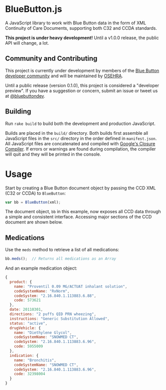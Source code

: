 
# BlueButton.js

A JavaScript library to work with Blue Button data in the form of XML Continuity of Care Documents, supporting both C32 and CCDA standards.

**This project is under heavy development!** Until a v1.0.0 release, the public API will change, a lot.

## Community and Contributing

This project is currently under development by members of the [Blue Button developer community](https://github.com/blue-button?tab=members) and will be maintained by [OSEHRA](http://osehra.org).

Until a public release (version 0.1.0), this project is considered a "developer preview". If you have a suggestion or concern, submit an issue or tweet us at [@bluebuttondev](http://twitter.com/bluebuttondev).

## Building

<!-- TODO: Say something about requiring Ruby. -->

Run `rake build` to build both the development and production JavaScript.

Builds are placed in the `build/` directory. Both builds first assemble all JavaScript files in the `src/` directory in the order defined in `manifest.json`. All JavaScript files are concatenated and compiled with [Google's Closure Compiler](http://developers.google.com/closure/compiler/). If errors or warnings are found during compilation, the compiler will quit and they will be printed in the console.

<!--
## Running Tests

Run `rake tests`.

Tests are run using [PhantomJS](http://phantomjs.org), [QUnit](http://qunitjs.com), and [JSHint](http://www.jshint.com).
-->

# Usage

Start by creating a Blue Button document object by passing the CCD XML (C32 or CCDA) to `BlueButton`:

```javascript
var bb = BlueButton(xml);
```

The document object, `bb` in this example, now exposes all CCD data through a simple and consistent interface. Accessing major sections of the CCD document are shown below.

## Medications

Use the `meds` method to retrieve a list of all medications:

```javascript
bb.meds();  // Returns all medications as an Array
```

And an example medication object:

```javascript
{
  product: {
    name: "Proventil 0.09 MG/ACTUAT inhalant solution",
    codeSystemName: "RxNorm",
    codeSystem: "2.16.840.1.113883.6.88",
    code: 573621
  },
  date: 20110301,
  directions: "2 puffs QID PRN wheezing",
  instructions: "Generic Substitution Allowed",
  status: "active",
  drugVehicle: {
    name: "Diethylene Glycol",
    codeSystemName: "SNOWMED CT",
    codeSystem: "2.16.840.1.113883.6.96",
    code: 5955009
  },
  indication: {
    name: "Bronchitis",
    codeSystemName: "SNOWMED CT",
    codeSystem: "2.16.840.1.113883.6.96",
    code: 32398004
  }
}
```
